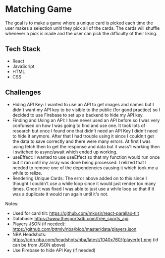 # Matching Game
The goal is to make a game where a unique card is picked each time the user makes a selection unitl they pick all of the cards. The cards will shuffle whenever a pick is made and the user can pick the difficulty of their liking.

## Tech Stack
- React
- JavaScript
- HTML
- CSS

## Challenges
- Hiding API Key: I wanted to use an API to get images and names but I didn't want my API key to be visible to the public (for good practice) so I decided to use Firebase to set up a backend to hide my API key.
- Finding and Using an API: I have never used an API before so I was very confunsed on how I was going to find and use one. It took lots of research but once I found one that didn't need an API Key I didn't need to hide it anymore. After that I had trouble using it since I couldn;t get the data to save correctly and there were many errors. At first I was using fetch.then to get the response and data but it wass't working then I switched to async/await which ended up working.
- useEffect: I wanted to use useEffect so that my function would run once but it ran until my array was done being processed. I relized that I needed to remove one of the dependencies causing it which took me a while to relize.
- Rendering Unique Cards: The error above added on to this since I thought I couldn't use a while loop since it would just render too many times. Once it was fixed I was able to just use a while loop so that if it was a duplicate it would run again until it's not.

Notes:
- Used for card tilt: https://github.com/mkosir/react-parallax-tilt
- Database: https://www.thesportsdb.com/free_sports_api
- Players JSON (if needed): https://github.com/bttmly/nba/blob/master/data/players.json
- NBA Headshots: https://cdn.nba.com/headshots/nba/latest/1040x760/{playerId}.png (id can be from JSON above)
- Use Firebase to hide API Key (if needed)